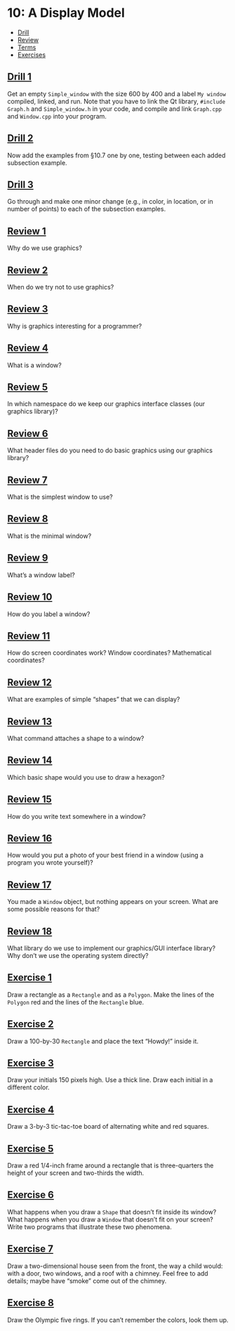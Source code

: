 # 10: A Display Model

- [Drill](#drill-1)
- [Review](#review-1)
- [Terms](terms.txt)
- [Exercises](#exercise-1)

## [Drill 1](drill/01)
Get an empty `Simple_window` with the size 600 by 400 and a label `My window` compiled, linked, and run. Note that you have to link the Qt library, `#include Graph.h` and `Simple_window.h` in your code, and compile and link `Graph.cpp` and `Window.cpp` into your program.

## [Drill 2](drill/02)
Now add the examples from §10.7 one by one, testing between each added subsection example.

## [Drill 3](drill/03)
Go through and make one minor change (e.g., in color, in location, or in number of points) to each of the subsection examples.


## [Review 1](review/01.txt)
Why do we use graphics?

## [Review 2](review/02.txt)
When do we try not to use graphics?

## [Review 3](review/03.txt)
Why is graphics interesting for a programmer?

## [Review 4](review/04.txt)
What is a window?

## [Review 5](review/05.txt)
In which namespace do we keep our graphics interface classes (our graphics library)?

## [Review 6](review/06.txt)
What header files do you need to do basic graphics using our graphics library?

## [Review 7](review/07.txt)
What is the simplest window to use?

## [Review 8](review/08.txt)
What is the minimal window?

## [Review 9](review/09.txt)
What’s a window label?

## [Review 10](review/10.txt)
How do you label a window?

## [Review 11](review/11.txt)
How do screen coordinates work? Window coordinates? Mathematical coordinates?

## [Review 12](review/12.txt)
What are examples of simple “shapes” that we can display?

## [Review 13](review/13.txt)
What command attaches a shape to a window?

## [Review 14](review/14.txt)
Which basic shape would you use to draw a hexagon?

## [Review 15](review/15.txt)
How do you write text somewhere in a window?

## [Review 16](review/16.txt)
How would you put a photo of your best friend in a window (using a program you wrote yourself)?

## [Review 17](review/17.txt)
You made a `Window` object, but nothing appears on your screen. What are some possible reasons for that?

## [Review 18](review/18.txt)
What library do we use to implement our graphics/GUI interface library? Why don’t we use the operating system directly?


## [Exercise 1](exercises/01)
Draw a rectangle as a `Rectangle` and as a `Polygon`. Make the lines of the `Polygon` red and the lines of the `Rectangle` blue.

## [Exercise 2](exercises/02)
Draw a 100-by-30 `Rectangle` and place the text “Howdy!” inside it.

## [Exercise 3](exercises/03)
Draw your initials 150 pixels high. Use a thick line. Draw each initial in a different color.

## [Exercise 4](exercises/04)
Draw a 3-by-3 tic-tac-toe board of alternating white and red squares.

## [Exercise 5](exercises/05)
Draw a red 1/4-inch frame around a rectangle that is three-quarters the height of your screen and two-thirds the width.

## [Exercise 6](exercises/06)
What happens when you draw a `Shape` that doesn’t fit inside its window? What happens when you draw a `Window` that doesn’t fit on your screen? Write two programs that illustrate these two phenomena.

## [Exercise 7](exercises/07)
Draw a two-dimensional house seen from the front, the way a child would: with a door, two windows, and a roof with a chimney. Feel free to add details; maybe have “smoke” come out of the chimney.

## [Exercise 8](exercises/08)
Draw the Olympic five rings. If you can’t remember the colors, look them up.
